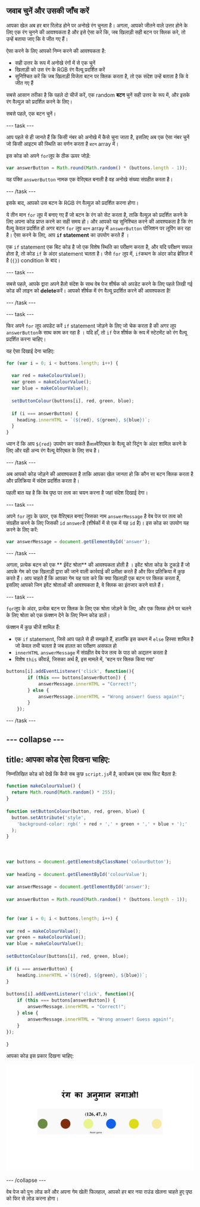 ## जवाब चुनें और उसकी जाँच करें

आपका खेल अब हर बार रिलोड होने पर अनोखे रंग चुनता है। अगला, आपको जीतने वाले उत्तर होने के लिए एक रंग चुनने की आवश्यकता है और इसे ऐसा करें कि, जब खिलाड़ी सही बटन पर क्लिक करे, तो उन्हें बताया जाए कि वे जीत गए हैं।

ऐसा करने के लिए आपको निम्न करने की आवश्यकता है:

 - सही उत्तर के रूप में अनोखे रंगों में से एक चुनें
 - खिलाड़ी को उस रंग के RGB रंग वैल्यू प्रदर्शित करें
 - सुनिश्चित करें कि जब खिलाड़ी विजेता बटन पर क्लिक करता है, तो एक संदेश उन्हें बताता है कि वे जीत गए हैं

सबसे आसान तरीका है कि पहले दो चीजें करें, एक random __बटन__ चुनें सही उत्तर के रूप में, और इसके रंग वैल्युज़ को प्रदर्शित करने के लिए।

सबसे पहले, एक बटन चुनें।

--- task ---

आप पहले से ही जानते हैं कि किसी नंबर को अनोखे में कैसे चुना जाता है, इसलिए अब एक ऐसा नंबर चुनें जो किसी आइटम की स्थिति का वर्णन करता है `बटन` array में।

इस कोड को अपने `for`लूप के ठीक ऊपर जोड़ें:

```JavaScript
var answerButton = Math.round(Math.random() * (buttons.length - 1));
```

यह पंक्ति `answerButton` नामक एक वेरिएबल बनाती है वह अनोखे संख्या संग्रहीत करता है।

--- /task ---

इसके बाद, आपको उस बटन के RGB रंग वैल्युज़ को प्रदर्शित करना होगा।

ये तीन मान `for` लूप में बनाए गए हैं जो बटन के रंग को सेट करता है, ताकि वैल्युज़ को प्रदर्शित करने के लिए अपना कोड प्राप्त करने का सही समय हो। और आपको यह सुनिश्चित करने की आवश्यकता है कि रंग वैल्यु केवल प्रदर्शित हो अगर बटन `for` लूप `बटन` array में `answerButton` पोजिशन पर लूपिंग कर रहा है। ऐसा करने के लिए, आप **`if` statement** का उपयोग करते हैं ।

एक `if` statement एक बिट कोड है जो एक विशेष स्थिति का परीक्षण करता है, और यदि परीक्षण सफल होता है, तो कोड `if` के अंदर statement चलता है। जैसे `for` लूप में, `if`कथन के अंदर कोड ब्रेसिज़ में है (`{}`) condition के बाद।

--- task ---

सबसे पहले, आपके द्वारा अपने हैलो संदेश के साथ वेब पेज शीर्षक को अपडेट करने के लिए पहले लिखी गई कोड की लाइन को **delete**करें। आपको शीर्षक में रंग वैल्यू प्रदर्शित करने की आवश्यकता है!

--- /task ---

--- task ---

फिर अपने `for` लूप अपडेट करें `if` statement जोड़ने के लिए जो चेक करता है की अगर लूप `answerButton`के साथ काम कर रहा है । यदि हाँ, तो `if` पेज शीर्षक के रूप में स्टेटमेंट को रंग वैल्यू प्रदर्शित करना चाहिए।

यह ऐसा दिखाई देना चाहिए:

```JavaScript
for (var i = 0; i < buttons.length; i++) {

  var red = makeColourValue();
  var green = makeColourValue();
  var blue = makeColourValue();

  setButtonColour(buttons[i], red, green, blue);

  if (i === answerButton) {
    heading.innerHTML = `(${red}, ${green}, ${blue})`;
  }
}
```

ध्यान दें कि आप `${red}` उपयोग कर सकते हैं`लाल`वेरिएबल के वैल्यू को स्ट्रिंग के अंदर शामिल करने के लिए और वही अन्य रंग वैल्यू वेरिएबल के लिए सच है।

--- /task ---

अब आपको कोड जोड़ने की आवश्यकता है ताकि आपका खेल जानता हो कि कौन सा बटन क्लिक करता है और प्रतिक्रिया में संदेश प्रदर्शित करता है।

पहली बात यह है कि वेब पृष्ठ पर तत्व का चयन करना है जहां संदेश दिखाई देगा।

--- task ---

अपने `for` लूप के ऊपर, एक वैरिएबल बनाएं जिसका नाम `answerMessage` है वेब पेज पर तत्व को संग्रहीत करने के लिए जिसकी `id` `answer`है (शीर्षकों में से एक में यह `id` है)। इस कोड का उपयोग यह करने के लिए करें:

```JavaScript
var answerMessage = document.getElementById('answer');
```

--- /task ---

अगला, प्रत्येक बटन को एक ** ईवेंट श्रोता** की आवश्यकता होती है । इवेंट श्रोता कोड के टुकड़े हैं जो आपके गेम को एक खिलाड़ी द्वारा की जाने वाली कार्रवाई की प्रतीक्षा करते हैं और फिर प्रतिक्रिया में कुछ करते हैं। आप चाहते हैं कि आपका गेम यह पता करे कि क्या खिलाड़ी एक बटन पर क्लिक करता है, इसलिए आपको जिन इवेंट श्रोताओं की आवश्यकता है, वे क्लिक का इंतजार करने वाले हैं।

--- task ---

`for`लूप के अंदर, प्रत्येक बटन पर क्लिक के लिए एक श्रोता जोड़ने के लिए, और एक क्लिक होने पर चलने के लिए श्रोता को एक फ़ंक्शन देने के लिए निम्न कोड डालें।

फंक्शन में कुछ चीजें शामिल हैं:
 - एक `if` statement, जिसे आप पहले से ही समझते हैं, हालांकि इस कथन में `else` हिस्सा शामिल है जो केवल तभी चलता है जब हालत का परीक्षण असफल हो
 - `innerHTML` `answerMessage` में संग्रहीत वेब पेज तत्व के पाठ को अद्यतन करता है
 - विशेष `this` कीवर्ड, जिसका अर्थ है, इस मामले में, 'बटन पर क्लिक किया गया'

```JavaScript
buttons[i].addEventListener('click', function(){
        if (this === buttons[answerButton]) {
            answerMessage.innerHTML = "Correct!";
        } else {
            answerMessage.innerHTML = "Wrong answer! Guess again!";
        }
    });
```

--- /task ---

--- collapse ---
---
title: आपका कोड ऐसा दिखना चाहिए:
---

निम्नलिखित कोड को देखें कि कैसे सब कुछ `script.js`में है, कार्यक्रम एक साथ फिट बैठता है:

```JavaScript
function makeColourValue() {
  return Math.round(Math.random() * 255);
}

function setButtonColour(button, red, green, blue) {
  button.setAttribute('style',
    'background-color: rgb(' + red + ',' + green + ',' + blue + ');'
  );
}



var buttons = document.getElementsByClassName('colourButton');

var heading = document.getElementById('colourValue');

var answerMessage = document.getElementById('answer');

var answerButton = Math.round(Math.random() * (buttons.length - 1));


for (var i = 0; i < buttons.length; i++) {

var red = makeColourValue();
var green = makeColourValue();
var blue = makeColourValue();

setButtonColour(buttons[i], red, green, blue);

if (i === answerButton) {
    heading.innerHTML =`(${red}, ${green}, ${blue})`;
}

buttons[i].addEventListener('click', function(){
    if (this === buttons[answerButton]) {
        answerMessage.innerHTML = "Correct!";
    } else {
        answerMessage.innerHTML = "Wrong answer! Guess again!";
    }
});

}
```


आपका कोड इस प्रकार दिखना चाहिए:

![खेल अब अलग-अलग रंगों के छह बटन दिखाता है, उनके ऊपर तीन अल्पविराम से अलग संख्याओं के अनुक्रम के साथ।](images/preReset.png)

--- /collapse ---

वेब पेज को पुनः लोड करें और अपना गेम खेलें! फिलहाल, आपको हर बार नया राउंड खेलना चाहते हुए पृष्ठ को फिर से लोड करना होगा।